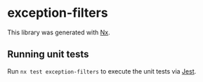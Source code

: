 # exception-filters

This library was generated with [Nx](https://nx.dev).

## Running unit tests

Run `nx test exception-filters` to execute the unit tests via [Jest](https://jestjs.io).
